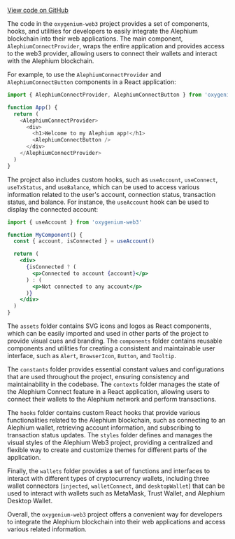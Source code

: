 [View code on GitHub](https://github.com/oxygenium/oxygenium-web3/.autodoc/docs/json/packages/web3-react/src)

The code in the `oxygenium-web3` project provides a set of components, hooks, and utilities for developers to easily integrate the Alephium blockchain into their web applications. The main component, `AlephiumConnectProvider`, wraps the entire application and provides access to the web3 provider, allowing users to connect their wallets and interact with the Alephium blockchain.

For example, to use the `AlephiumConnectProvider` and `AlephiumConnectButton` components in a React application:

```javascript
import { AlephiumConnectProvider, AlephiumConnectButton } from 'oxygenium-web3'

function App() {
  return (
    <AlephiumConnectProvider>
      <div>
        <h1>Welcome to my Alephium app!</h1>
        <AlephiumConnectButton />
      </div>
    </AlephiumConnectProvider>
  )
}
```

The project also includes custom hooks, such as `useAccount`, `useConnect`, `useTxStatus`, and `useBalance`, which can be used to access various information related to the user's account, connection status, transaction status, and balance. For instance, the `useAccount` hook can be used to display the connected account:

```jsx
import { useAccount } from 'oxygenium-web3'

function MyComponent() {
  const { account, isConnected } = useAccount()

  return (
    <div>
      {isConnected ? (
        <p>Connected to account {account}</p>
      ) : (
        <p>Not connected to any account</p>
      )}
    </div>
  )
}
```

The `assets` folder contains SVG icons and logos as React components, which can be easily imported and used in other parts of the project to provide visual cues and branding. The `components` folder contains reusable components and utilities for creating a consistent and maintainable user interface, such as `Alert`, `BrowserIcon`, `Button`, and `Tooltip`.

The `constants` folder provides essential constant values and configurations that are used throughout the project, ensuring consistency and maintainability in the codebase. The `contexts` folder manages the state of the Alephium Connect feature in a React application, allowing users to connect their wallets to the Alephium network and perform transactions.

The `hooks` folder contains custom React hooks that provide various functionalities related to the Alephium blockchain, such as connecting to an Alephium wallet, retrieving account information, and subscribing to transaction status updates. The `styles` folder defines and manages the visual styles of the Alephium Web3 project, providing a centralized and flexible way to create and customize themes for different parts of the application.

Finally, the `wallets` folder provides a set of functions and interfaces to interact with different types of cryptocurrency wallets, including three wallet connectors (`injected`, `walletConnect`, and `desktopWallet`) that can be used to interact with wallets such as MetaMask, Trust Wallet, and Alephium Desktop Wallet.

Overall, the `oxygenium-web3` project offers a convenient way for developers to integrate the Alephium blockchain into their web applications and access various related information.
